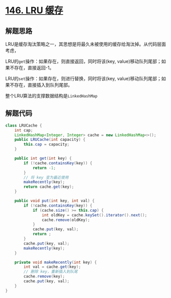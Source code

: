 # [146. LRU 缓存](https://leetcode-cn.com/problems/lru-cache/)

## 解题思路

LRU是缓存淘汰策略之一，其思想是将最久未被使用的缓存给淘汰掉。从代码层面考虑，

LRU的`get`操作：如果存在，则直接返回，同时将该(key, value)移动队列尾部；如果不存在，直接返回-1。

LRU的`set`操作：如果存在，则进行替换，同时将该(key, value)移动队列尾部；如果不存在，直接插入到队列尾部。

整个LRU算法的支撑数据结构是`LinkedHashMap`

## 解题代码

```java
class LRUCache {
    int cap;
    LinkedHashMap<Integer, Integer> cache = new LinkedHashMap<>();
    public LRUCache(int capacity) {
        this.cap = capacity;
    }

    public int get(int key) {
        if (!cache.containsKey(key)) {
            return -1;
        }
        // 将 key 变为最近使用
        makeRecently(key);
        return cache.get(key);
    }

    public void put(int key, int val) {
        if (!cache.containsKey(key)) {
            if (cache.size() >= this.cap) {
                int oldKey = cache.keySet().iterator().next();
                cache.remove(oldKey);
            }
            cache.put(key, val);
            return ;
        }
        cache.put(key, val);
        makeRecently(key);
    }

    private void makeRecently(int key) {
        int val = cache.get(key);
        // 删除 key，重新插入到队尾
        cache.remove(key);
        cache.put(key, val);
    }
}
```

